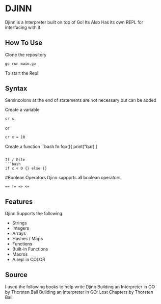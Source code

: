 # DJINN
Djinn is a Interpreter built on top of Go!
Its Also Has its own REPL for interfacing with it.

## How To Use
 Clone the repository
```bash
go run main.go
```
To start the Repl


## Syntax
Semincolons at the end of statements are not necessary but can be added

Create a variable
```bash
cr x
```
or
```bash
cr x = 10
```

Create a function
``bash
fn foo(){
print("bar)
}
```

If / Esle
```bash
if x < 0 {} else {}
```
#Boolean Operators
Djinn supports all boolean operators

```
== != => <=
```


## Features
Djinn Supports the following
- Strings
- Integers
- Arrays
- Hashes / Maps
- Functions
- Built-In Functions
- Macros
- A repl in COLOR

## Source
I used the following books to help write Djinn
Building an Interpreter in GO by Thorsten Ball
Building an Interpreter in GO: Lost Chapters by Thorsten Ball

